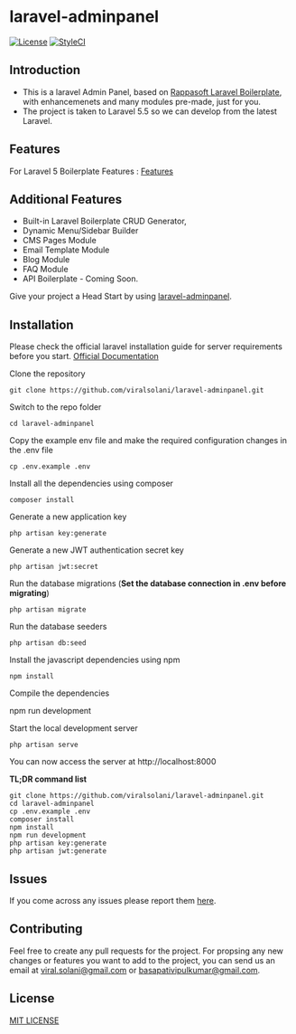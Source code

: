 # laravel-adminpanel
[![License](https://img.shields.io/badge/License-MIT-red.svg)](https://github.com/viralsolani/laravel-adminpanel/blob/master/LICENSE.txt)
[![StyleCI](https://styleci.io/repos/30171828/shield?style=plastic)](https://styleci.io/repos/105789824/shield?style=plastic)


## Introduction
* This is a laravel Admin Panel, based on [Rappasoft Laravel Boilerplate](https://github.com/rappasoft/laravel-5-boilerplate), with enhancemenets and many modules pre-made, just for you.
* The project is taken to Laravel 5.5 so we can develop from the latest Laravel.

## Features
For Laravel 5 Boilerplate Features : [Features](https://github.com/rappasoft/laravel-5-boilerplate/wiki#features)

## Additional Features
* Built-in Laravel Boilerplate CRUD Generator,
* Dynamic Menu/Sidebar Builder
* CMS Pages Module
* Email Template Module
* Blog Module
* FAQ Module
* API Boilerplate - Coming Soon.

Give your project a Head Start by using [laravel-adminpanel](https://github.com/viralsolani/laravel-adminpanel).

## Installation

Please check the official laravel installation guide for server requirements before you start. [Official Documentation](https://laravel.com/docs/5.4/installation#installation)


Clone the repository

    git clone https://github.com/viralsolani/laravel-adminpanel.git

Switch to the repo folder

    cd laravel-adminpanel

Copy the example env file and make the required configuration changes in the .env file

    cp .env.example .env

Install all the dependencies using composer

    composer install

Generate a new application key

    php artisan key:generate

Generate a new JWT authentication secret key

    php artisan jwt:secret

Run the database migrations (**Set the database connection in .env before migrating**)

    php artisan migrate

Run the database seeders

    php artisan db:seed

Install the javascript dependencies using npm

    npm install

Compile the dependencies

   npm run development

Start the local development server

    php artisan serve

You can now access the server at http://localhost:8000

**TL;DR command list**

    git clone https://github.com/viralsolani/laravel-adminpanel.git
    cd laravel-adminpanel
    cp .env.example .env
    composer install
    npm install
    npm run development
    php artisan key:generate
    php artisan jwt:generate

## Issues

If you come across any issues please report them [here](https://github.com/viralsolani/laravel-adminpanel/issues).

## Contributing
Feel free to create any pull requests for the project. For propsing any new changes or features you want to add to the project, you can send us an email at viral.solani@gmail.com or basapativipulkumar@gmail.com.

## License

[MIT LICENSE](https://github.com/viralsolani/laravel-adminpanel/blob/master/LICENSE.txt)